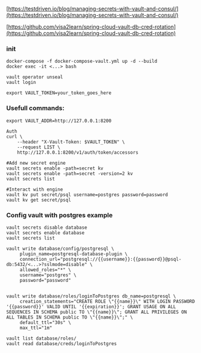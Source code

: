 [https://testdriven.io/blog/managing-secrets-with-vault-and-consul/](https://testdriven.io/blog/managing-secrets-with-vault-and-consul/)

[https://github.com/visa2learn/spring-cloud-vault-db-cred-rotation](https://github.com/visa2learn/spring-cloud-vault-db-cred-rotation)

### init
```
docker-compose -f docker-compose-vault.yml up -d --build
docker exec -it <...> bash
```

```
vault operator unseal
vault login
```

```
export VAULT_TOKEN=your_token_goes_here
```

### Usefull commands:
```
export VAULT_ADDR=http://127.0.0.1:8200

Auth
curl \
    --header "X-Vault-Token: $VAULT_TOKEN" \
    --request LIST \
    http://127.0.0.1:8200/v1/auth/token/accessors
    
#Add new secret engine
vault secrets enable -path=secret kv
vault secrets enable -path=secret -version=2 kv
vault secrets list 

#Interact with engine
vault kv put secret/psql username=postgres password=password
vault kv get secret/psql

```

### Config vault with postgres example
```
vault secrets disable database
vault secrets enable database
vault secrets list

vault write database/config/postgresql \
     plugin_name=postgresql-database-plugin \
     connection_url="postgresql://{{username}}:{{password}}@psql-db:5432/<...>?sslmode=disable" \
     allowed_roles="*" \
     username="postgres" \
     password="password"


vault write database/roles/loginToPostgres db_name=postgresql \
     creation_statements="CREATE ROLE \"{{name}}\" WITH LOGIN PASSWORD '{{password}}' VALID UNTIL '{{expiration}}'; GRANT USAGE ON ALL SEQUENCES IN SCHEMA public TO \"{{name}}\"; GRANT ALL PRIVILEGES ON ALL TABLES IN SCHEMA public TO \"{{name}}\";" \
     default_ttl="30s" \
     max_ttl="1m"

vault list database/roles/
vault read database/creds/loginToPostgres
```
